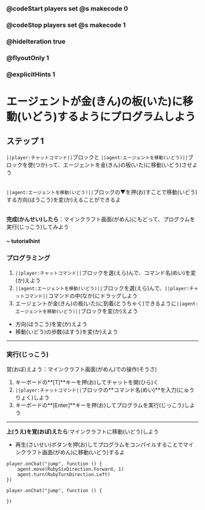 ### @codeStart players set @s makecode 0
### @codeStop players set @s makecode 1

### @hideIteration true 
### @flyoutOnly 1
### @explicitHints 1


# エージェントが金(きん)の板(いた)に移動(いどう)するようにプログラムしよう

## ステップ 1 

 ``||player:チャットコマンド||``ブロックと ``||agent:エージェントを移動(いどう)||``ブロックを使(つか)って、エージェントを金(きん)の板(いた)に移動(いどう)させよう</br>
</br> 

``||agent:エージェントを移動(いどう)||``ブロックの▼を押(お)すことで移動(いどう)する方向(ほうこう)を変(か)えることができるよ</br>
</br>

**完成(かんせい)したら**：マインクラフト画面(がめん)にもどって、プログラムを実行(じっこう)してみよう

#### ~ tutorialhint 
### プログラミング
1. ``||player:チャットコマンド||``ブロックを選(えら)んで、コマンド名(めい)を変(か)えよう
1. ``||agent:エージェントを移動(いどう)||``ブロックを選(えら)んで、``||player:チャットコマンド||``コマンドの中(なか)にドラッグしよう
1. エージェントが金(きん)の板(いた)に到着(とうちゃく)できるように``||agent:エージェントを移動(いどう)||``ブロックを変(か)えよう
 - 方向(ほうこう)を変(か)えよう
 - 移動(いどう)の歩数(ほすう)を変(か)えよう
***
### 実行(じっこう)
覚(おぼ)えよう：マインクラフト画面(がめん)での操作(そうさ)
1. キーボードの**[T]**キーを押(お)してチャットを開(ひら)く
1. ``||player:チャットコマンド||``ブロックの**コマンド名(めい)**を入力(にゅうりょく)しよう
1. キーボードの**[Enter]**キーを押(お)してプログラムを実行(じっこう)しよう
***
**上(うえ)を覚(おぼ)えたら**:マインクラフトに移動(いどう)しよう
- 再生(さいせい)ボタンを押(お)してプログラムをコンパイルすることでマインクラフト画面(がめん)に移動(いどう)するよ

```ghost
player.onChat("jump", function () {
    agent.move(RubySixDirection.Forward, 1)
    agent.turn(RubyTurnDirection.Left)
})
``` 
```template
player.onChat("jump", function () {
	
})
```
